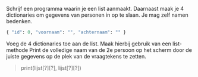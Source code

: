 Schrijf een programma waarin je een list aanmaakt.
Daarnaast maak je 4 dictionaries om gegevens van personen in op te slaan. Je mag zelf namen bedenken.
```python
{ "id": 0, "voornaam": "", "achternaam": "" }
```
Voeg de 4 dictionaries toe aan de list. Maak hierbij gebruik van een list-methode
Print de volledige naam van de 2e persoon op het scherm door de juiste gegevens op de plek van de vraagtekens te zetten.

> print(lijst[?][?], lijst[?][?])
